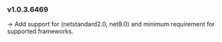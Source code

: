 ### **v1.0.3.6469**
-> Add support for (netstandard2.0, net8.0) and minimum requirement for supported frameworks.